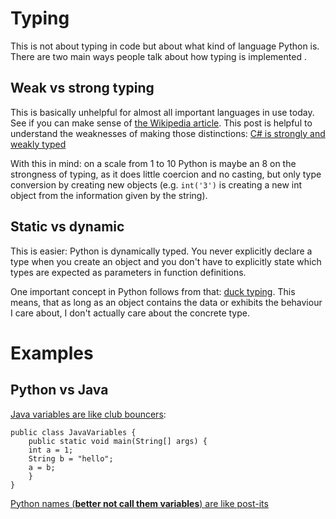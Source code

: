 #  Typing

This is not about typing in code but about what kind of language Python is. There are two main ways people talk about how typing is implemented .

## Weak vs strong typing

This is basically unhelpful for almost all important languages in use today. See if you can make sense of [the Wikipedia article](https://en.wikipedia.org/wiki/Strong_and_weak_typing). This post is helpful to understand the weaknesses of making those distinctions: [C# is strongly and weakly typed](http://ericlippert.com/2012/10/15/is-c-a-strongly-typed-or-a-weakly-typed-language/)

With this in mind: on a scale from 1 to 10 Python is maybe an 8 on the strongness of typing, as it does little coercion and no casting, but only type conversion by creating new objects (e.g. `int('3')` is creating a new int object from the information given by the string).

## Static vs dynamic

This is easier: Python is dynamically typed. You never explicitly declare a type when you create an object and you don't have to explicitly state which types are expected as parameters in function definitions.
 
 One important concept in Python follows from that: [duck typing](http://c2.com/cgi/wiki?DuckTyping). This means, that as long as an object contains the data or exhibits the behaviour I care about, I don't actually care about the concrete type.

# Examples

## Python vs Java

[Java variables are like club bouncers](http://www.pythontutor.com/visualize.html#mode=edit):

    public class JavaVariables {
        public static void main(String[] args) {
        int a = 1;
        String b = "hello";
        a = b;
        }
    }

[Python names (**better not call them variables**) are like post-its](http://goo.gl/trzP3j)
